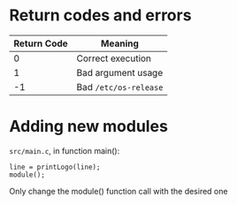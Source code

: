# Return codes and errors
| Return Code   | Meaning               |
| ---           | ---                   |
| 0             | Correct execution     |
| 1             | Bad argument usage    |
| -1            | Bad `/etc/os-release` |

# Adding new modules
`src/main.c`, in function main():
```
line = printLogo(line);
module();
```
Only change the module() function call with the desired one